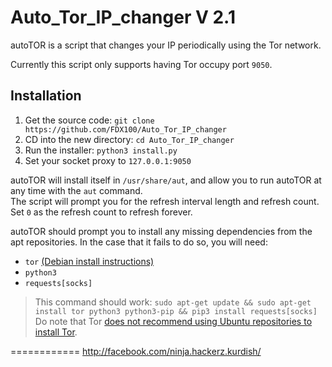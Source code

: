 # Auto_Tor_IP_changer V 2.1
autoTOR is a script that changes your IP periodically using the Tor network.

Currently this script only supports having Tor occupy port `9050`.

## Installation
1. Get the source code: `git clone https://github.com/FDX100/Auto_Tor_IP_changer`
2. CD into the new directory: `cd Auto_Tor_IP_changer`
3. Run the installer: `python3 install.py`
4. Set your socket proxy to `127.0.0.1:9050`

autoTOR will install itself in `/usr/share/aut`, and allow you to run autoTOR at any time with the `aut` command.<br/>
The script will prompt you for the refresh interval length and refresh count. Set `0` as the refresh count to refresh forever.

autoTOR should prompt you to install any missing dependencies from the apt repositories.
In the case that it fails to do so, you will need:
* `tor` [(Debian install instructions)](https://support.torproject.org/apt/tor-deb-repo/)
* `python3`
* `requests[socks]`
> This command should work: `sudo apt-get update && sudo apt-get install tor python3 python3-pip && pip3 install requests[socks]`<br/>
> Do note that Tor [does not recommend using Ubuntu repositories to install Tor](https://support.torproject.org/apt/#apt_tor-ubuntu).

============
http://facebook.com/ninja.hackerz.kurdish/
